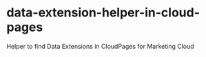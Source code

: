 # data-extension-helper-in-cloud-pages
Helper to find Data Extensions in CloudPages for Marketing Cloud
